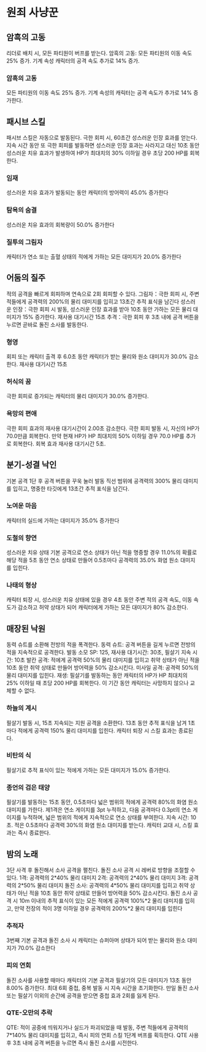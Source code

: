 # 원죄 사냥꾼

## 암흑의 고동

리더로 배치 시, 모든 파티원이 버프를 받는다.
암흑의 고동: 모든 파티원의 이동 속도 25% 증가. 기계 속성 캐릭터의 공격 속도 추가로 14% 증가.

### 암흑의 고동

모든 파티원의 이동 속도 25% 증가. 기계 속성의 캐릭터는 공격 속도가 추가로 14% 증가한다.

## 패시브 스킬

패시브 스킬은 자동으로 발동된다.
극한 회피 시, 60초간 성스러운 인장 효과를 얻는다. 지속 시간 동안 또 극한 회피를 발동하면 성스러운 인장 효과는 사라지고 대신 10초 동안 성스러운 치유 효과가 발생하여 HP가 최대치의 30% 이하일 경우 초당 200 HP를 회복한다.

### 임재

성스러운 치유 효과가 발동되는 동안 캐릭터의 방어력이 45.0% 증가한다

### 탐욕의 숨결

성스러운 치유 효과의 회복량이 50.0% 증가한다

### 질투의 그림자

캐릭터가 연소 또는 출혈 상태의 적에게 가하는 모든 대미지가 20.0% 증가한다

## 어둠의 질주

적의 공격을 빠르게 회피하며 연속으로 2회 회피할 수 있다.
그림자：극한 회피 시, 주변 적들에게 공격력의 200%의 물리 대미지를 입히고 13초간 추적 표식을 남긴다
성스러운 인장：극한 회피 시 발동, 성스러운 인장 효과를 받아 10초 동안 가하는 모든 물리 대미지가 15% 증가한다. 재사용 대기시간 15초
추격：극한 회피 후 3초 내에 공격 버튼을 누르면 곧바로 돌진 소사를 발동한다.

### 형영

회피 또는 캐릭터 출격 후 6.0초 동안 캐릭터가 받는 물리와 원소 대미지가 30.0% 감소한다. 재사용 대기시간 15초

### 허식의 꿈

극한 회피로 증가되는 캐릭터의 물리 대미지가 30.0% 증가한다.

### 욕망의 편애

극한 회피 효과의 재사용 대기시간이 2.00초 감소한다. 극한 회피 발동 시, 자신의 HP가 70.0만큼 회복한다. 만약 현재 HP가 HP 최대치의 50% 이하일 경우 70.0 HP를 추가로 회복한다. 회복 효과 재사용 대기시간 5초.

## 분기-성결 낙인

기본 공격 1단 후 공격 버튼을 꾸욱 눌러 발동
직선 범위에 공격력의 300% 물리 대미지를 입히고, 명중한 타깃에게 13초간 추적 표식을 남긴다.

### 노여운 마음

캐릭터의 실드에 가하는 대미지가 35.0% 증가한다

### 도철의 향연

성스러운 치유 상태
기본 공격으로 연소 상태가 아닌 적을 명중할 경우 11.0%의 확률로 해당 적을 5초 동안 연소 상태로 만들어 0.5초마다 공격력의 35.0% 화염 원소 대미지를 입힌다.

### 나태의 형상

캐릭터 퇴장 시, 성스러운 치유 상태에 있을 경우 4초 동안 주변 적의 공격 속도, 이동 속도가 감소하고 허약 상태가 되어 캐릭터에게 가하는 모든 대미지가 80% 감소한다.

## 매장된 낙원

동력 슈트를 소환해 전방의 적을 폭격한다.
동력 슈트: 공격 버튼을 길게 누르면 전방의 적을 지속적으로 공격한다.
발동 소모 SP: 125, 재사용 대기시간: 30초, 필살기 지속 시간: 10초
발칸 공격: 적에게 공격력 50%의 물리 대미지를 입히고 취약 상태가 아닌 적을 10초 동안 취약 상태로 만들어 방어력을 50% 감소시킨다.
미사일 공격: 공격력 50%의 물리 대미지를 입힌다.
재생: 필살기를 발동하는 동안 캐릭터의 HP가 HP 최대치의 25% 이하일 때 초당 200 HP를 회복한다. 이 기간 동안 캐릭터는 사망하지 않으나 교체할 수 없다.

### 하늘의 계시

필살기 발동 시, 15초 지속되는 지원 공격을 소환한다. 13초 동안 추적 표식을 남겨 1초마다 적에게 공격력 150% 물리 대미지를 입힌다. 캐릭터 퇴장 시 스킬 효과는 종료된다.

### 비탄의 식

필살기로 추적 표식이 있는 적에게 가하는 모든 대미지가 15.0% 증가한다.

### 종언의 검은 태양

필살기를 발동하는 15초 동안, 0.5초마다 넓은 범위의 적에게 공격력 80%의 화염 원소 대미지를 가한다. 제1격은 연소 게이지를 3pt 누적하고, 다음 공격마다 0.3pt의 연소 게이지를 누적하며, 넓은 범위의 적에게 지속적으로 연소 상태를 부여한다. 지속 시간: 10초. 적은 0.5초마다 공격력 30%의 화염 원소 대미지를 받는다. 캐릭터 교대 시, 스킬 효과는 즉시 종료한다.

## 밤의 노래

3단 사격 후 돌진해서 소사 공격을 펼친다. 돌진 소사 공격 시 레버로 방향을 조절할 수 있다.
1격: 공격력의 2\*40% 물리 대미지
2격: 공격력의 2\*40% 물리 대미지
3격: 공격력의 2\*50% 물리 대미지
돌진 소사: 공격력의 4\*50% 물리 대미지를 입히고 취약 상태가 아닌 적을 10초 동안 취약 상태로 만들어 방어력을 50% 감소시킨다.
돌진 소사 공격 시 10m 이내의 추적 표식이 있는 모든 적에게 공격력 100%\*2 물리 대미지를 입히고, 만약 전장의 적이 3명 이하일 경우 공격력의 200%\*2 물리 대미지를 입힌다

### 추적자

3번째 기본 공격과 돌진 소사 시 캐릭터는 슈퍼아머 상태가 되어 받는 물리와 원소 대미지가 70.0% 감소한다

### 피의 연회

돌진 소사를 사용할 때마다 캐릭터의 기본 공격과 필살기의 모든 대미지가 13초 동안 8.00% 증가한다. 최대 6회 중첩, 중복 발동 시 지속 시간을 초기화한다. 만일 돌진 소사 또는 필살기 이외의 순간에 공격을 받으면 중첩 효과 2회를 잃게 된다.

### QTE-오만의 추락

QTE: 적이 공중에 띄워지거나 실드가 파괴되었을 때 발동, 주변 적들에게 공격력의 7\*140% 물리 대미지를 입히고, 즉시 피의 연회 스킬 1단계 버프를 획득한다. QTE 사용 후 3초 내에 공격 버튼을 누르면 즉시 돌진 소사를 시전한다.
